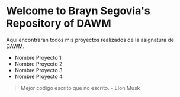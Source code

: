 # Welcome to Brayn Segovia's Repository of DAWM

Aquí encontrarán todos mis proyectos realizados de la asignatura de DAWM.
* Nombre Proyecto 1
* Nombre Proyecto 2
* Nombre Proyecto 3
* Nombre Proyecto 4

> Mejor codigo escrito que no escrito. - Elon Musk
> 
